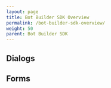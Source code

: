 ```yaml
---
layout: page
title: Bot Builder SDK Overview
permalink: /bot-builder-sdk-overview/
weight: 50
parent: Bot Builder SDK
---
```


## Dialogs


## Forms

